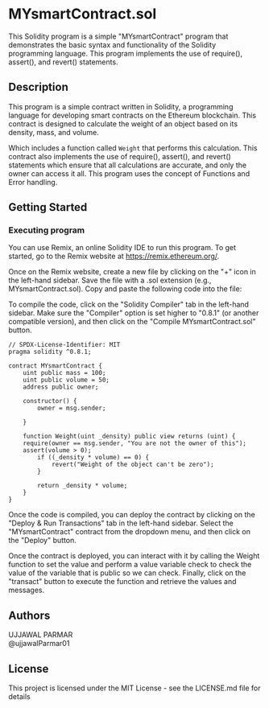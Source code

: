 # MYsmartContract.sol

This Solidity program is a simple "MYsmartContract" program that demonstrates the basic syntax and functionality of the Solidity programming language. This program implements the use of require(), assert(), and revert() statements.

## Description

This program is a simple contract written in Solidity, a programming language for developing smart contracts on the Ethereum blockchain. This contract is designed to calculate the weight of an object based on its density, mass, and volume.

Which  includes a function called `Weight` that performs this calculation. This contract also implements the use of require(), assert(), and revert() statements which ensure that all calculations are accurate, and only the owner can access it all. This program uses the concept of Functions and Error handling. 

## Getting Started

### Executing program

You can use Remix, an online Solidity IDE to run this program. To get started, go to the Remix website at https://remix.ethereum.org/.

Once on the Remix website, create a new file by clicking on the "+" icon in the left-hand sidebar. Save the file with a .sol extension (e.g., MYsmartContract.sol). Copy and paste the following code into the file:

To compile the code, click on the "Solidity Compiler" tab in the left-hand sidebar. Make sure the "Compiler" option is set higher to "0.8.1" (or another compatible version), and then click on the "Compile MYsmartContract.sol" button.
```
// SPDX-License-Identifier: MIT
pragma solidity ^0.8.1;

contract MYsmartContract {
    uint public mass = 100;
    uint public volume = 50;
    address public owner;

    constructor() {
        owner = msg.sender;

    }

    function Weight(uint _density) public view returns (uint) {
    require(owner == msg.sender, "You are not the owner of this");
    assert(volume > 0);
        if ((_density * volume) == 0) {
            revert("Weight of the object can't be zero");
        }

        return _density * volume;
    }
}

```
Once the code is compiled, you can deploy the contract by clicking on the "Deploy & Run Transactions" tab in the left-hand sidebar. Select the "MYsmartContract" contract from the dropdown menu, and then click on the "Deploy" button.

Once the contract is deployed, you can interact with it by calling the Weight function to set the value and perform a value variable check to check the value of the variable that is public so we can check. Finally, click on the "transact" button to execute the function and retrieve the values and messages.

## Authors

UJJAWAL PARMAR  
@ujjawalParmar01


## License

This project is licensed under the MIT License - see the LICENSE.md file for details
